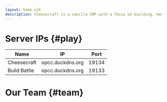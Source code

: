 ```yaml
---
layout: home.njk
description: Cheesecraft is a vanilla SMP with a focus on building. Have fun gathering resources and collaborating to create impressive builds.
---
```


# Server IPs {#play}

| Name         | IP               | Port  |
|--------------|------------------|-------|
| Cheesecraft  | opcc.duckdns.org | 19134 |
| Build Battle | opcc.duckdns.org | 19133 |


# Our Team {#team}
